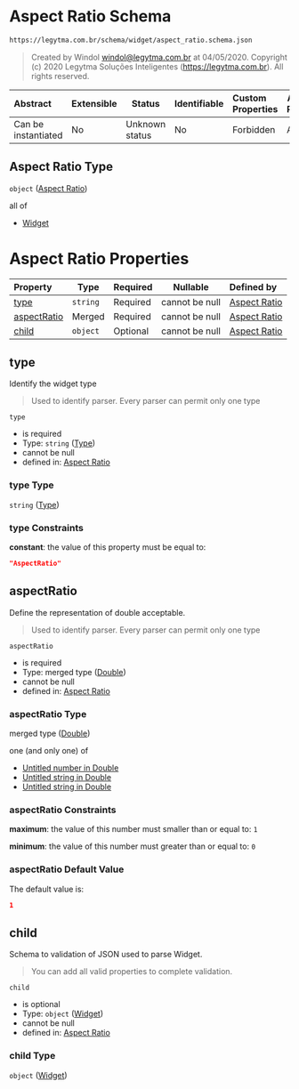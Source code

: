 # Aspect Ratio Schema

```txt
https://legytma.com.br/schema/widget/aspect_ratio.schema.json
```




> Created by Windol [windol@legytma.com.br](mailto:windol@legytma.com.br) at 04/05/2020.
> Copyright (c) 2020 Legytma Soluções Inteligentes (<https://legytma.com.br>). All rights reserved.
>

| Abstract            | Extensible | Status         | Identifiable | Custom Properties | Additional Properties | Access Restrictions | Defined In                                                                                   |
| :------------------ | ---------- | -------------- | ------------ | :---------------- | --------------------- | ------------------- | -------------------------------------------------------------------------------------------- |
| Can be instantiated | No         | Unknown status | No           | Forbidden         | Allowed               | none                | [aspect_ratio.schema.json](../schema/widget/aspect_ratio.schema.json "open original schema") |

## Aspect Ratio Type

`object` ([Aspect Ratio](aspect_ratio.md))

all of

-   [Widget](input_decoration-properties-widget-5.md "check type definition")

# Aspect Ratio Properties

| Property                    | Type     | Required | Nullable       | Defined by                                                                                                                         |
| :-------------------------- | -------- | -------- | -------------- | :--------------------------------------------------------------------------------------------------------------------------------- |
| [type](#type)               | `string` | Required | cannot be null | [Aspect Ratio](widget-definitions-type.md "https&#x3A;//legytma.com.br/schema/widget/aspect_ratio.schema.json#/properties/type")   |
| [aspectRatio](#aspectRatio) | Merged   | Required | cannot be null | [Aspect Ratio](app_bar_theme-properties-double.md "https&#x3A;//legytma.com.br/schema/double.schema.json#/properties/aspectRatio") |
| [child](#child)             | `object` | Optional | cannot be null | [Aspect Ratio](input_decoration-properties-widget-5.md "https&#x3A;//legytma.com.br/schema/widget.schema.json#/properties/child")  |

## type

Identify the widget type


> Used to identify parser. Every parser can permit only one type
>

`type`

-   is required
-   Type: `string` ([Type](widget-definitions-type.md))
-   cannot be null
-   defined in: [Aspect Ratio](widget-definitions-type.md "https&#x3A;//legytma.com.br/schema/widget/aspect_ratio.schema.json#/properties/type")

### type Type

`string` ([Type](widget-definitions-type.md))

### type Constraints

**constant**: the value of this property must be equal to:

```json
"AspectRatio"
```

## aspectRatio

Define the representation of double acceptable.


> Used to identify parser. Every parser can permit only one type
>

`aspectRatio`

-   is required
-   Type: merged type ([Double](app_bar_theme-properties-double.md))
-   cannot be null
-   defined in: [Aspect Ratio](app_bar_theme-properties-double.md "https&#x3A;//legytma.com.br/schema/double.schema.json#/properties/aspectRatio")

### aspectRatio Type

merged type ([Double](app_bar_theme-properties-double.md))

one (and only one) of

-   [Untitled number in Double](double-definitions-doublenumber.md "check type definition")
-   [Untitled string in Double](double-definitions-doublestring.md "check type definition")
-   [Untitled string in Double](double-definitions-doubleenum.md "check type definition")

### aspectRatio Constraints

**maximum**: the value of this number must smaller than or equal to: `1`

**minimum**: the value of this number must greater than or equal to: `0`

### aspectRatio Default Value

The default value is:

```json
1
```

## child

Schema to validation of JSON used to parse Widget.


> You can add all valid properties to complete validation.
>

`child`

-   is optional
-   Type: `object` ([Widget](input_decoration-properties-widget-5.md))
-   cannot be null
-   defined in: [Aspect Ratio](input_decoration-properties-widget-5.md "https&#x3A;//legytma.com.br/schema/widget.schema.json#/properties/child")

### child Type

`object` ([Widget](input_decoration-properties-widget-5.md))
